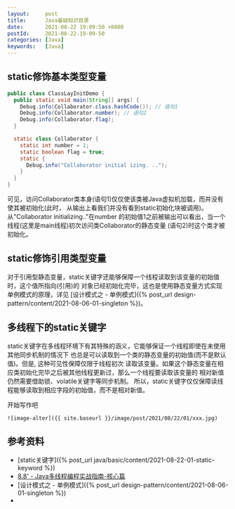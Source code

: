 ```yaml
---
layout:     post
title:      Java基础知识目录
date:       2021-08-22 19:09:50 +0800
postId:     2021-08-22-19-09-50
categories: [Java]
keywords:   [Java]
---
```




## static修饰基本类型变量

```java
public class ClassLayInitDemo {
  public static void main(String[] args) {
    Debug.info(Collaborator.class.hashCode()); // 语句1
    Debug.info(Collaborator.number); // 语句2
    Debug.info(Collaborator.flag);
  }

  static class Collaborator {
    static int number = 1;
    static boolean flag = true;
    static {
      Debug.info("Collaborator initial izing. ..");
    }
  }
}
```

可见，访问Collaborator类本身(语句1)仅仅使该类被Java虚拟机加载，而并没有使其被初始化(此时，
从输出上看我们并没有看到static初始化块被调用)。从"Collaborator initializing.."在number
的初始值1之前被输出可以看出，当一个线程(这里是main线程)初次访问类Collaborator的静态变量
(语句2)时这个类才被初始化。

## static修饰引用类型变量

对于引用型静态变量，static关键字还能够保障一个线程读取到该变量的初始值时，这个值所指向(引用)的
对象已经初始化完毕，这也是使用静态变量方式实现单例模式的原理，详见
[设计模式之 - 单例模式]({% post_url design-pattern/content/2021-08-06-01-singleton %})。

## 多线程下的static关键字

static关键字在多线程环境下有其特殊的涵义，它能够保证一个线程即使在未使用其他同步机制的情况下
也总是可以读取到一个类的静态变量的初始值(而不是默认值)。但是, 这种可见性保障仅限于线程初次
读取该变量。如果这个静态变量在相应类初始化完毕之后被其他线程更新过，那么一个线程要读取该变量的
相对新值仍然需要借助锁、volatile关键字等同步机制。
所以，static关键字仅仅保障读线程能够读取到相应字段的初始值，而不是相对新值。


开始写作吧
```
![image-alter]({{ site.baseurl }}/image/post/2021/08/22/01/xxx.jpg)
```

## 参考资料
* [static关键字]({% post_url java/basic/content/2021-08-22-01-static-keyword %})
* [8.8' - Java多线程编程实战指南-核心篇](https://book.douban.com/subject/27034721/)
* [设计模式之 - 单例模式]({% post_url design-pattern/content/2021-08-06-01-singleton %})
* 
